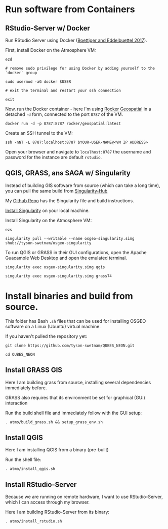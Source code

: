 # Run software from Containers

## RStudio-Server w/ Docker

Run RStudio Server using Docker ([Boettiger and Eddelbuettel 2017](https://journal.r-project.org/archive/2017/RJ-2017-065/RJ-2017-065.pdf)).

First, install Docker on the Atmosphere VM:

```
ezd

# remove sudo privilege for using Docker by adding yourself to the `docker` group

sudo usermod -aG docker $USER

# exit the terminal and restart your ssh connection 

exit

```

Now, run the Docker container - here I'm using [Rocker Geospatial](https://github.com/rocker-org/geospatial) in a detached `-d` form, connected to the port `8787` of the VM.

```
docker run -d -p 8787:8787 rocker/geospatial:latest
```

Create an SSH tunnel to the VM:

```
ssh -nNT -L 8787:localhost:8787 $YOUR-USER-NAME@<VM IP ADDRESS>
```

Open your browser and navigate to `localhost:8787` the username and password for the instance are default `rstudio`. 

## QGIS, GRASS, ans SAGA w/ Singularity 

Instead of building GIS software from source (which can take a long time), you can pull the same build from [Singularity-Hub](https://www.singularity-hub.org/collections/567)

My [Github Repo](https://github.com/tyson-swetnam/osgeo-singularity) has the Singularity file and build instructions.

[Install Singularity](http://singularity.lbl.gov/docs-installation) on your local machine.

Install Singularity on the Atmosphere VM:

```
ezs

singularity pull --writable --name osgeo-singularity.simg shub://tyson-swetnam/osgeo-singularity

```

To run QGIS or GRASS in their GUI configurations, open the Apache Guacamole Web Desktop and open the emulated terminal.

```
singularity exec osgeo-singularity.simg qgis
```

```
singularity exec osgeo-singularity.simg grass74
```

# Install binaries and build from source.

This folder has Bash `.sh` files that can be used for installing OSGEO software on a Linux (Ubuntu) virtual machine.

If you haven't pulled the repository yet:

```
git clone https://github.com/tyson-swetnam/QUBES_NEON.git

cd QUBES_NEON

```

## Install GRASS GIS

Here I am building grass from source, installing several dependencies immediately before. 

GRASS also requires that its environment be set for graphical (GUI) interaction

Run the build shell file and immediately follow with the GUI setup:

```
. atmo/build_grass.sh && setup_grass_env.sh
```

## Install QGIS

Here I am installing QGIS from a binary (pre-built) 

Run the shell file:

```
. atmo/install_qgis.sh

```

## Install RStudio-Server

Because we are running on remote hardware, I want to use RStudio-Server, which I can access through my browser.

Here I am building RStudio-Server from its binary:

```
. atmo/install_rstudio.sh
```
